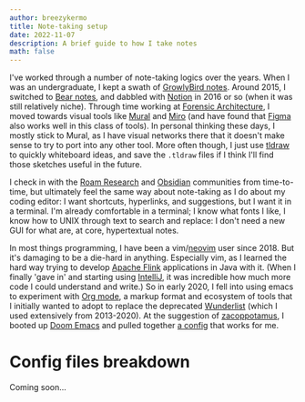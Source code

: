 ```yaml
---
author: breezykermo 
title: Note-taking setup 
date: 2022-11-07
description: A brief guide to how I take notes 
math: false
---
```


I've worked through a number of note-taking logics over the years.
When I was an undergraduate, I kept a swath of [GrowlyBird notes](https://growlybird.com/notes/).
Around 2015, I switched to [Bear notes](https://bear.app/), and dabbled with [Notion](https://www.notion.so/) in 2016 or so (when it was still relatively niche).
Through time working at [Forensic Architecture](https://forensic-architecture.org), I moved towards visual tools like [Mural](https://mural.co/) and [Miro](https://miro.com/) (and have found that [Figma](https://www.figma.com/) also works well in this class of tools).
In personal thinking these days, I mostly stick to Mural, as I have visual networks there that it doesn't make sense to try to port into any other tool.
More often though, I just use [tldraw](https://www.tldraw.com/) to quickly whiteboard ideas, and save the `.tldraw` files if I think I'll find those sketches useful in the future.

I check in with the [Roam Research](https://roamresearch.com/) and [Obsidian](https://obsidian.md/) communities from time-to-time, but ultimately feel the same way about note-taking as I do about my coding editor: I want shortcuts, hyperlinks, and suggestions, but I want it in a terminal. 
I'm already comfortable in a terminal; I know what fonts I like, I know how to UNIX through text to search and replace: I don't need a new GUI for what are, at core, hypertextual notes.

In most things programming, I have been a vim/[neovim](https://neovim.io/) user since 2018.
But it's damaging to be a die-hard in anything.
Especially vim, as I learned the hard way trying to develop [Apache Flink](https://flink.apache.org/) applications in Java with it.
(When I finally 'gave in' and starting using [IntelliJ](https://www.jetbrains.com/idea/), it was incredible how much more code I could understand and write.)
So in early 2020, I fell into using emacs to experiment with [Org mode](https://orgmode.org/), a markup format and ecosystem of tools that I initially wanted to adopt to replace the deprecated [Wunderlist](https://en.wikipedia.org/wiki/Wunderlist) (which I used extensively from 2013-2020).
At the suggestion of [zacoppotamus](https://github.com/zacoppotamus), I booted up [Doom Emacs](https://github.com/doomemacs/doomemacs) and pulled together [a config](https://github.com/breezykermo/.doom.d) that works for me.


# Config files breakdown

Coming soon...
